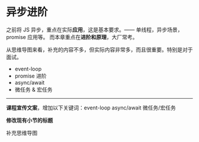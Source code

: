 # 异步进阶

之前将 JS 异步，重点在实际**应用**，这是基本要求。—— 单线程，异步场景，promise 应用等。
而本章重点在**进阶和原理**，大厂常考。

从思维导图来看，补充的内容不多，但实际内容非常多，而且很重要。特别是对于面试。

- event-loop
- promise 进阶
- async/await
- 微任务 & 宏任务

------

**课程宣传文案**，增加以下关键词：event-loop async/await 微任务/宏任务

**修改现有小节的标题**

补充思维导图
